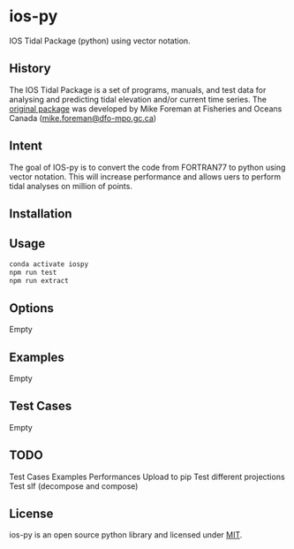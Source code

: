 # ios-py
IOS Tidal Package (python) using vector notation.

## History
The IOS Tidal Package is a set of programs, manuals, and test data for analysing and predicting tidal elevation and/or current time series. 
The [original package](http://www.pac.dfo-mpo.gc.ca/science/oceans/tidal-marees/index-eng.html) was developed by Mike Foreman at Fisheries and Oceans Canada (mike.foreman@dfo-mpo.gc.ca) 

## Intent
The goal of IOS-py is to convert the code from FORTRAN77 to python using vector notation. This will increase performance and allows uers to perform tidal analyses on million of points.

## Installation


## Usage
```bash
conda activate iospy
npm run test
npm run extract
```
## Options
Empty

## Examples
Empty

## Test Cases
Empty

## TODO
Test Cases
Examples
Performances
Upload to pip
Test different projections
Test slf (decompose and compose)

## License
ios-py is an open source python library and licensed under [MIT](../master/LICENSE).